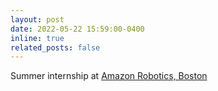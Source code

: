 ```yaml
---
layout: post
date: 2022-05-22 15:59:00-0400
inline: true
related_posts: false
---
```


Summer internship at [Amazon Robotics, Boston](https://www.amazon.science/research-areas/robotics)
